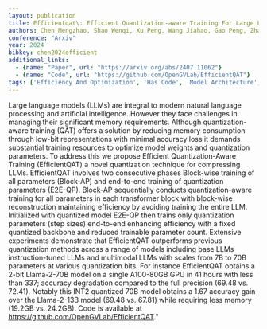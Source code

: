 ```yaml
---
layout: publication
title: Efficientqat\: Efficient Quantization-aware Training For Large Language Models
authors: Chen Mengzhao, Shao Wenqi, Xu Peng, Wang Jiahao, Gao Peng, Zhang Kaipeng, Qiao Yu, Luo Ping
conference: "Arxiv"
year: 2024
bibkey: chen2024efficient
additional_links:
  - {name: "Paper", url: "https://arxiv.org/abs/2407.11062"}
  - {name: "Code", url: "https://github.com/OpenGVLab/EfficientQAT"}
tags: ['Efficiency And Optimization', 'Has Code', 'Model Architecture', 'Multimodal Models', 'Pretraining Methods', 'Quantization', 'Training Techniques', 'Transformer']
---
```

Large language models (LLMs) are integral to modern natural language processing and artificial intelligence. However they face challenges in managing their significant memory requirements. Although quantization-aware training (QAT) offers a solution by reducing memory consumption through low-bit representations with minimal accuracy loss it demands substantial training resources to optimize model weights and quantization parameters. To address this we propose Efficient Quantization-Aware Training (EfficientQAT) a novel quantization technique for compressing LLMs. EfficientQAT involves two consecutive phases Block-wise training of all parameters (Block-AP) and end-to-end training of quantization parameters (E2E-QP). Block-AP sequentially conducts quantization-aware training for all parameters in each transformer block with block-wise reconstruction maintaining efficiency by avoiding training the entire LLM. Initialized with quantized model E2E-QP then trains only quantization parameters (step sizes) end-to-end enhancing efficiency with a fixed quantized backbone and reduced trainable parameter count. Extensive experiments demonstrate that EfficientQAT outperforms previous quantization methods across a range of models including base LLMs instruction-tuned LLMs and multimodal LLMs with scales from 7B to 70B parameters at various quantization bits. For instance EfficientQAT obtains a 2-bit Llama-2-70B model on a single A100-80GB GPU in 41 hours with less than 337; accuracy degradation compared to the full precision (69.48 vs. 72.41). Notably this INT2 quantized 70B model obtains a 1.67 accuracy gain over the Llama-2-13B model (69.48 vs. 67.81) while requiring less memory (19.2GB vs. 24.2GB). Code is available at https://github.com/OpenGVLab/EfficientQAT."
